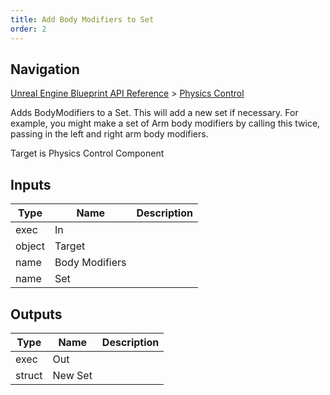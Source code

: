 ```yaml
---
title: Add Body Modifiers to Set
order: 2
---
```

## Navigation

[Unreal Engine Blueprint API Reference](https://dev.epicgames.com/documentation/en-us/unreal-engine/BlueprintAPI) > [Physics Control](https://dev.epicgames.com/documentation/en-us/unreal-engine/BlueprintAPI/PhysicsControl)

Adds BodyModifiers to a Set. This will add a new set if necessary. For example, you might
make a set of Arm body modifiers by calling this twice, passing in the left and right
arm body modifiers.

Target is Physics Control Component

## Inputs

| Type | Name | Description |
| --- | --- | --- |
| exec | In |  |
| object | Target |  |
| name | Body Modifiers |  |
| name | Set |  |

## Outputs

| Type | Name | Description |
| --- | --- | --- |
| exec | Out |  |
| struct | New Set |  |
